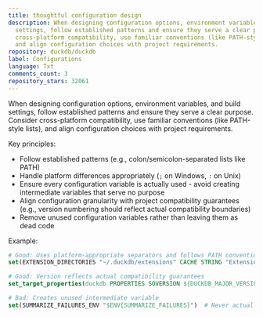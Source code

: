 ```yaml
---
title: thoughtful configuration design
description: When designing configuration options, environment variables, and build
  settings, follow established patterns and ensure they serve a clear purpose. Consider
  cross-platform compatibility, use familiar conventions (like PATH-style lists),
  and align configuration choices with project requirements.
repository: duckdb/duckdb
label: Configurations
language: Txt
comments_count: 3
repository_stars: 32061
---
```


When designing configuration options, environment variables, and build settings, follow established patterns and ensure they serve a clear purpose. Consider cross-platform compatibility, use familiar conventions (like PATH-style lists), and align configuration choices with project requirements.

Key principles:
- Follow established patterns (e.g., colon/semicolon-separated lists like PATH)
- Handle platform differences appropriately (`;` on Windows, `:` on Unix)
- Ensure every configuration variable is actually used - avoid creating intermediate variables that serve no purpose
- Align configuration granularity with project compatibility guarantees (e.g., version numbering should reflect actual compatibility boundaries)
- Remove unused configuration variables rather than leaving them as dead code

Example:
```cmake
# Good: Uses platform-appropriate separators and follows PATH convention
set(EXTENSION_DIRECTORIES "~/.duckdb/extensions" CACHE STRING "Extension directories (colon/semicolon separated)")

# Good: Version reflects actual compatibility guarantees  
set_target_properties(duckdb PROPERTIES SOVERSION ${DUCKDB_MAJOR_VERSION}.${DUCKDB_MINOR_VERSION})

# Bad: Creates unused intermediate variable
set(SUMMARIZE_FAILURES_ENV "$ENV{SUMMARIZE_FAILURES}")  # Never actually used
```